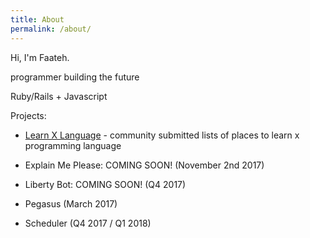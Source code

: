 ```yaml
---
title: About
permalink: /about/
---
```


Hi, I'm Faateh.

programmer building the future

Ruby/Rails + Javascript

Projects:

- [Learn X Language](http://www.learnxlanguage.com/) - community submitted lists of places to learn x programming language

- Explain Me Please: COMING SOON! (November 2nd 2017) 

- Liberty Bot: COMING SOON! (Q4 2017)

- Pegasus (March 2017)

- Scheduler (Q4 2017 / Q1 2018)


